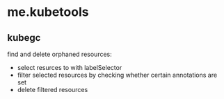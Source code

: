 # me.kubetools

## kubegc

find and delete orphaned resources:  
- select resurces to with labelSelector  
- filter selected resources by checking whether certain annotations are set  
- delete filtered resources  

